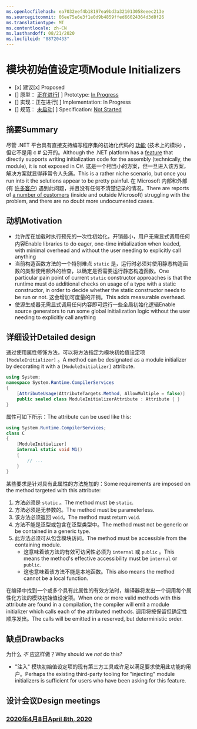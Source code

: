 ```yaml
---
ms.openlocfilehash: ea7032eef4b18197ea9bd3a321013058eeec213e
ms.sourcegitcommit: 06ee75e6e3f1e0d9b4859ffed66024364d3d8f26
ms.translationtype: MT
ms.contentlocale: zh-CN
ms.lasthandoff: 08/21/2020
ms.locfileid: "88720433"
---
```

# <a name="module-initializers"></a><span data-ttu-id="2f3f2-101">模块初始值设定项</span><span class="sxs-lookup"><span data-stu-id="2f3f2-101">Module Initializers</span></span>

* <span data-ttu-id="2f3f2-102">[x] 建议</span><span class="sxs-lookup"><span data-stu-id="2f3f2-102">[x] Proposed</span></span>
* <span data-ttu-id="2f3f2-103">[] 原型： [正在进行](https://github.com/jnm2/roslyn/tree/module_initializer)</span><span class="sxs-lookup"><span data-stu-id="2f3f2-103">[ ] Prototype: [In Progress](https://github.com/jnm2/roslyn/tree/module_initializer)</span></span>
* <span data-ttu-id="2f3f2-104">[] 实现：正在进行</span><span class="sxs-lookup"><span data-stu-id="2f3f2-104">[ ] Implementation: In Progress</span></span>
* <span data-ttu-id="2f3f2-105">[] 规范： [未启动]()</span><span class="sxs-lookup"><span data-stu-id="2f3f2-105">[ ] Specification: [Not Started]()</span></span>

## <a name="summary"></a><span data-ttu-id="2f3f2-106">摘要</span><span class="sxs-lookup"><span data-stu-id="2f3f2-106">Summary</span></span>
[summary]: #summary

<span data-ttu-id="2f3f2-107">尽管 .NET 平台具有直接支持编写程序集的初始化代码的 [功能](https://github.com/dotnet/runtime/blob/master/docs/design/specs/Ecma-335-Augments.md#module-initializer) (技术上的模块) ，但它不是用 c # 公开的。</span><span class="sxs-lookup"><span data-stu-id="2f3f2-107">Although the .NET platform has a [feature](https://github.com/dotnet/runtime/blob/master/docs/design/specs/Ecma-335-Augments.md#module-initializer) that directly supports writing initialization code for the assembly (technically, the module), it is not exposed in C#.</span></span>  <span data-ttu-id="2f3f2-108">这是一个相当小的方案，但一旦进入该方案，解决方案就显得非常令人头痛。</span><span class="sxs-lookup"><span data-stu-id="2f3f2-108">This is a rather niche scenario, but once you run into it the solutions appear to be pretty painful.</span></span>  <span data-ttu-id="2f3f2-109">在 Microsoft 内部和外部 (有 [许多客户](https://www.google.com/search?q=.net+module+constructor+c%23&oq=.net+module+constructor)) 遇到此问题，并且没有任何不清楚记录的情况。</span><span class="sxs-lookup"><span data-stu-id="2f3f2-109">There are reports of [a number of customers](https://www.google.com/search?q=.net+module+constructor+c%23&oq=.net+module+constructor) (inside and outside Microsoft) struggling with the problem, and there are no doubt more undocumented cases.</span></span>

## <a name="motivation"></a><span data-ttu-id="2f3f2-110">动机</span><span class="sxs-lookup"><span data-stu-id="2f3f2-110">Motivation</span></span>
[motivation]: #motivation

- <span data-ttu-id="2f3f2-111">允许库在加载时执行预先的一次性初始化，开销最小，用户无需显式调用任何内容</span><span class="sxs-lookup"><span data-stu-id="2f3f2-111">Enable libraries to do eager, one-time initialization when loaded, with minimal overhead and without the user needing to explicitly call anything</span></span>
- <span data-ttu-id="2f3f2-112">当前构造函数方法的一个特别难点 `static` 是，运行时必须对使用静态构造函数的类型使用额外的检查，以确定是否需要运行静态构造函数。</span><span class="sxs-lookup"><span data-stu-id="2f3f2-112">One particular pain point of current `static` constructor approaches is that the runtime must do additional checks on usage of a type with a static constructor, in order to decide whether the static constructor needs to be run or not.</span></span> <span data-ttu-id="2f3f2-113">这会增加可度量的开销。</span><span class="sxs-lookup"><span data-stu-id="2f3f2-113">This adds measurable overhead.</span></span>
- <span data-ttu-id="2f3f2-114">使源生成器无需显式调用任何内容即可运行一些全局初始化逻辑</span><span class="sxs-lookup"><span data-stu-id="2f3f2-114">Enable source generators to run some global initialization logic without the user needing to explicitly call anything</span></span>

## <a name="detailed-design"></a><span data-ttu-id="2f3f2-115">详细设计</span><span class="sxs-lookup"><span data-stu-id="2f3f2-115">Detailed design</span></span>
[design]: #detailed-design

<span data-ttu-id="2f3f2-116">通过使用属性修饰方法，可以将方法指定为模块初始值设定项 `[ModuleInitializer]` 。</span><span class="sxs-lookup"><span data-stu-id="2f3f2-116">A method can be designated as a module initializer by decorating it with a `[ModuleInitializer]` attribute.</span></span>

```cs
using System;
namespace System.Runtime.CompilerServices
{
    [AttributeUsage(AttributeTargets.Method, AllowMultiple = false)]
    public sealed class ModuleInitializerAttribute : Attribute { }
}
```

<span data-ttu-id="2f3f2-117">属性可如下所示：</span><span class="sxs-lookup"><span data-stu-id="2f3f2-117">The attribute can be used like this:</span></span>

```cs
using System.Runtime.CompilerServices;
class C
{
    [ModuleInitializer]
    internal static void M1()
    {
        // ...
    }
}
```

<span data-ttu-id="2f3f2-118">某些要求是针对具有此属性的方法施加的：</span><span class="sxs-lookup"><span data-stu-id="2f3f2-118">Some requirements are imposed on the method targeted with this attribute:</span></span>
1. <span data-ttu-id="2f3f2-119">方法必须是 `static` 。</span><span class="sxs-lookup"><span data-stu-id="2f3f2-119">The method must be `static`.</span></span>
1. <span data-ttu-id="2f3f2-120">方法必须是无参数的。</span><span class="sxs-lookup"><span data-stu-id="2f3f2-120">The method must be parameterless.</span></span>
1. <span data-ttu-id="2f3f2-121">该方法必须返回 `void`。</span><span class="sxs-lookup"><span data-stu-id="2f3f2-121">The method must return `void`.</span></span>
1. <span data-ttu-id="2f3f2-122">方法不能是泛型或包含在泛型类型中。</span><span class="sxs-lookup"><span data-stu-id="2f3f2-122">The method must not be generic or be contained in a generic type.</span></span>
1. <span data-ttu-id="2f3f2-123">此方法必须可从包含模块访问。</span><span class="sxs-lookup"><span data-stu-id="2f3f2-123">The method must be accessible from the containing module.</span></span>
    - <span data-ttu-id="2f3f2-124">这意味着该方法的有效可访问性必须为 `internal` 或 `public` 。</span><span class="sxs-lookup"><span data-stu-id="2f3f2-124">This means the method's effective accessibility must be `internal` or `public`.</span></span>
    - <span data-ttu-id="2f3f2-125">这也意味着该方法不能是本地函数。</span><span class="sxs-lookup"><span data-stu-id="2f3f2-125">This also means the method cannot be a local function.</span></span>
    
<span data-ttu-id="2f3f2-126">在编译中找到一个或多个具有此属性的有效方法时，编译器将发出一个调用每个属性化方法的模块初始值设定项。</span><span class="sxs-lookup"><span data-stu-id="2f3f2-126">When one or more valid methods with this attribute are found in a compilation, the compiler will emit a module initializer which calls each of the attributed methods.</span></span> <span data-ttu-id="2f3f2-127">调用将按保留但确定性顺序发出。</span><span class="sxs-lookup"><span data-stu-id="2f3f2-127">The calls will be emitted in a reserved, but deterministic order.</span></span>

## <a name="drawbacks"></a><span data-ttu-id="2f3f2-128">缺点</span><span class="sxs-lookup"><span data-stu-id="2f3f2-128">Drawbacks</span></span>
[drawbacks]: #drawbacks

<span data-ttu-id="2f3f2-129">为什么 *不* 应这样做？</span><span class="sxs-lookup"><span data-stu-id="2f3f2-129">Why should we *not* do this?</span></span>

- <span data-ttu-id="2f3f2-130">"注入" 模块初始值设定项的现有第三方工具或许足以满足要求使用此功能的用户。</span><span class="sxs-lookup"><span data-stu-id="2f3f2-130">Perhaps the existing third-party tooling for "injecting" module initializers is sufficient for users who have been asking for this feature.</span></span>

## <a name="design-meetings"></a><span data-ttu-id="2f3f2-131">设计会议</span><span class="sxs-lookup"><span data-stu-id="2f3f2-131">Design meetings</span></span>

### <a name="april-8th-2020"></a>[<span data-ttu-id="2f3f2-132">2020年4月8日</span><span class="sxs-lookup"><span data-stu-id="2f3f2-132">April 8th, 2020</span></span>](https://github.com/dotnet/csharplang/meetings/2020/LDM-2020-04-08.md#module-initializers)
